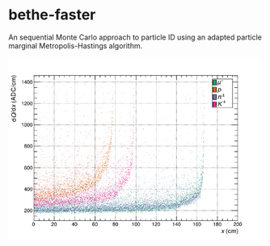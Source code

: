 # bethe-faster

An sequential Monte Carlo approach to particle ID using an adapted particle marginal Metropolis-Hastings algorithm.

![dQ/dx distributions](images/dQdx.png)
